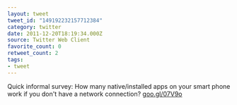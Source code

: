 ```yaml
---
layout: tweet
tweet_id: "149192232157712384"
category: twitter
date: 2011-12-20T18:19:34.000Z
source: Twitter Web Client
favorite_count: 0
retweet_count: 2
tags:
- tweet
---
```


Quick informal survey: How many native/installed apps on your smart phone work if you don't have a network connection? [goo.gl/07V9o](http://goo.gl/07V9o)
